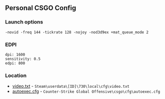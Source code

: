 ## Personal CSGO Config

### Launch options
`-novid -freq 144 -tickrate 128 -nojoy -nod3d9ex +mat_queue_mode 2`

### EDPI
```
dpi: 1600 
sensitivity: 0.5 
edpi: 800
```

### Location
- [video.txt](https://github.com/casperstorm/csgo-config/blob/master/video.txt) - `Steam\userdata\[ID]\730\local\cfg\video.txt`
- [autoexec.cfg](https://github.com/casperstorm/csgo-config/blob/master/autoexec.cfg) - `Counter-Strike Global Offensive\csgo\cfg\autoexec.cfg`
